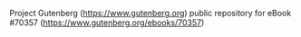 Project Gutenberg (https://www.gutenberg.org) public repository for
eBook #70357 (https://www.gutenberg.org/ebooks/70357)
